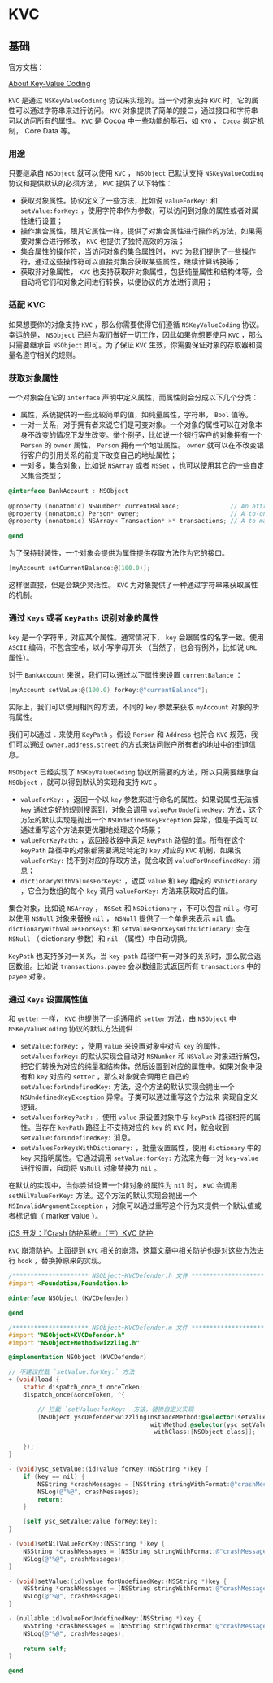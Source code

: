 # KVC

## 基础

官方文档：

[About Key-Value Coding](https://developer.apple.com/library/archive/documentation/Cocoa/Conceptual/KeyValueCoding/index.html#//apple_ref/doc/uid/10000107-SW1)

`KVC` 是通过 `NSKeyValueCodinng` 协议来实现的。当一个对象支持 `KVC` 时，它的属性可以通过字符串来进行访问。 `KVC` 对象提供了简单的接口，通过接口和字符串可以访问所有的属性。 `KVC` 是 Cocoa 中一些功能的基石，如 `KVO` ， `Cocoa` 绑定机制， Core Data 等。

### 用途

只要继承自 `NSObject` 就可以使用 `KVC` ， `NSObject` 已默认支持 `NSKeyValueCoding` 协议和提供默认的必须方法， `KVC` 提供了以下特性：

- 获取对象属性。协议定义了一些方法，比如说 `valueForKey:` 和 `setValue:forKey:` ，使用字符串作为参数，可以访问到对象的属性或者对属性进行设置；
- 操作集合属性，跟其它属性一样，提供了对集合属性进行操作的方法，如果需要对集合进行修改， `KVC` 也提供了独特高效的方法；
- 集合属性的操作符，当访问对象的集合属性时， `KVC` 为我们提供了一些操作符，通过这些操作符可以直接对集合获取某些属性，继续计算转换等；
- 获取非对象属性， `KVC` 也支持获取非对象属性，包括纯量属性和结构体等，会自动将它们和对象之间进行转换，以便协议的方法进行调用；

### 适配 KVC

如果想要你的对象支持 `KVC` ，那么你需要使得它们遵循 `NSKeyValueCoding` 协议。幸运的是， `NSObject` 已经为我们做好一切工作，因此如果你想要使用 `KVC` ，那么只需要继承自 `NSObject` 即可。为了保证 `KVC` 生效，你需要保证对象的存取器和变量名遵守相关的规则。

### 获取对象属性

一个对象会在它的 `interface` 声明中定义属性，而属性则会分成以下几个分类：

- 属性，系统提供的一些比较简单的值，如纯量属性，字符串， `Bool` 值等。
- 一对一关系，对于拥有者来说它们是可变对象。一个对象的属性可以在对象本身不改变的情况下发生改变。举个例子，比如说一个银行客户的对象拥有一个 `Person` 的 `owner` 属性， `Person` 拥有一个地址属性。 `owner` 就可以在不改变银行客户的引用关系的前提下改变自己的地址属性；
- 一对多，集合对象，比如说 `NSArray` 或者 `NSSet` ，也可以使用其它的一些自定义集合类型；

```objectivec
@interface BankAccount : NSObject
 
@property (nonatomic) NSNumber* currentBalance;              // An attribute
@property (nonatomic) Person* owner;                         // A to-one relation
@property (nonatomic) NSArray< Transaction* >* transactions; // A to-many relation
 
@end
```

为了保持封装性，一个对象会提供为属性提供存取方法作为它的接口。

```objectivec
[myAccount setCurrentBalance:@(100.0)];
```

这样很直接，但是会缺少灵活性。 `KVC` 为对象提供了一种通过字符串来获取属性的机制。

### 通过 `Keys` 或者 `KeyPaths` 识别对象的属性

`key` 是一个字符串，对应某个属性。通常情况下， `key` 会跟属性的名字一致。使用  `ASCII` 编码，不包含空格，以小写字母开头 （当然了，也会有例外，比如说 `URL` 属性）。

对于 `BankAccount` 来说，我们可以通过以下属性来设置 `currentBalance` ：

```objectivec
[myAccount setValue:@(100.0) forKey:@"currentBalance"];
```

实际上，我们可以使用相同的方法，不同的 `key` 参数来获取 `myAccount` 对象的所有属性。

我们可以通过 `.` 来使用 `KeyPath` 。假设 `Person` 和 `Address` 也符合 `KVC` 规范，我们可以通过 `owner.address.street` 的方式来访问账户所有者的地址中的街道信息。

`NSObject` 已经实现了 `NSKeyValueCoding` 协议所需要的方法，所以只需要继承自 `NSObject` ，就可以得到默认的实现和支持 `KVC` 。

- `valueForKey:` ，返回一个以 `key` 参数来进行命名的属性。如果说属性无法被 `key` 通过定好的规则搜索到，对象会调用 `valueForUndefinedKey:` 方法，这个方法的默认实现是抛出一个 `NSUndefinedKeyException` 异常，但是子类可以通过重写这个方法来更优雅地处理这个场景；
- `valueForKeyPath:` ，返回接收器中满足 `keyPath` 路径的值。所有在这个 `keyPath` 路径中的对象都需要满足特定的 `key` 对应的 `KVC` 机制，如果说 `valueForKey:` 找不到对应的存取方法，就会收到 `valueForUndefinedKey:` 消息；
- `dictionaryWithValuesForKeys:` ，返回 `value` 和 `key` 组成的 `NSDictionary` ，它会为数组的每个 `key` 调用 `valueForKey:` 方法来获取对应的值。

集合对象，比如说 `NSArray` ， `NSSet` 和 `NSDictionary` ，不可以包含 `nil` 。你可以使用 `NSNull` 对象来替换 `nil` ， `NSNull` 提供了一个单例来表示 `nil` 值。 `dictionaryWithValuesForKeys:` 和 `setValuesForKeysWithDictionary:` 会在 `NSNull` （ dictionary 参数）和 `nil` （属性）中自动切换。

`KeyPath` 也支持多对一关系，当 `key-path` 路径中有一对多的关系时，那么就会返回数组。比如说 `transactions.payee` 会以数组形式返回所有 `transactions` 中的 `payee` 对象。

### 通过 `Keys` 设置属性值

和 `getter` 一样， `KVC` 也提供了一组通用的 `setter` 方法，由 `NSObject` 中 `NSKeyValueCoding` 协议的默认方法提供：

- `setValue:forKey:` ，使用 `value` 来设置对象中对应 `key` 的属性。 `setValue:forKey:` 的默认实现会自动对 `NSNumber` 和 `NSValue` 对象进行解包，把它们转换为对应的纯量和结构体，然后设置到对应的属性中。如果对象中没有和 `key` 对应的 `setter` ，那么对象就会调用它自己的 `setValue:forUndefinedKey:` 方法，这个方法的默认实现会抛出一个 `NSUndefinedKeyException` 异常。子类可以通过重写这个方法来 实现自定义逻辑。
- `setValue:forKeyPath:` ，使用 `value` 来设置对象中与 `keyPath` 路径相符的属性。当存在 `keyPath` 路径上不支持对应的 `key` 的 `KVC` 时，就会收到 `setValue:forUndefinedKey:` 消息。
- `setValuesForKeysWithDictionary:` ，批量设置属性，使用 `dictionary` 中的 `key` 来指明属性。它通过调用 `setValue:forKey:` 方法来为每一对 `key-value` 进行设置，自动将 `NSNull` 对象替换为 `nil` 。

在默认的实现中，当你尝试设置一个非对象的属性为 `nil` 时， `KVC` 会调用 `setNilValueForKey:` 方法。这个方法的默认实现会抛出一个 `NSInvalidArgumentException` ，对象可以通过重写这个行为来提供一个默认值或者标记值（ marker value ）。

[iOS 开发：『Crash 防护系统』（三）KVC 防护](https://juejin.im/post/6844903934662803464)

`KVC` 崩溃防护。上面提到 `KVC` 相关的崩溃，这篇文章中相关防护也是对这些方法进行 `hook` ，替换掉原来的实现。

```objectivec
/********************* NSObject+KVCDefender.h 文件 *********************/
#import <Foundation/Foundation.h>

@interface NSObject (KVCDefender)

@end

/********************* NSObject+KVCDefender.m 文件 *********************/
#import "NSObject+KVCDefender.h"
#import "NSObject+MethodSwizzling.h"

@implementation NSObject (KVCDefender)

// 不建议拦截 `setValue:forKey:` 方法
+ (void)load {
    static dispatch_once_t onceToken;
    dispatch_once(&onceToken, ^{

        // 拦截 `setValue:forKey:` 方法，替换自定义实现
        [NSObject yscDefenderSwizzlingInstanceMethod:@selector(setValue:forKey:)
                                       withMethod:@selector(ysc_setValue:forKey:)
                                        withClass:[NSObject class]];

    });
}

- (void)ysc_setValue:(id)value forKey:(NSString *)key {
    if (key == nil) {
        NSString *crashMessages = [NSString stringWithFormat:@"crashMessages : [<%@ %p> setNilValueForKey]: could not set nil as the value for the key %@.",NSStringFromClass([self class]),self,key];
        NSLog(@"%@", crashMessages);
        return;
    }

    [self ysc_setValue:value forKey:key];
}

- (void)setNilValueForKey:(NSString *)key {
    NSString *crashMessages = [NSString stringWithFormat:@"crashMessages : [<%@ %p> setNilValueForKey]: could not set nil as the value for the key %@.",NSStringFromClass([self class]),self,key];
    NSLog(@"%@", crashMessages);
}

- (void)setValue:(id)value forUndefinedKey:(NSString *)key {
    NSString *crashMessages = [NSString stringWithFormat:@"crashMessages : [<%@ %p> setValue:forUndefinedKey:]: this class is not key value coding-compliant for the key: %@,value:%@'",NSStringFromClass([self class]),self,key,value];
    NSLog(@"%@", crashMessages);
}

- (nullable id)valueForUndefinedKey:(NSString *)key {
    NSString *crashMessages = [NSString stringWithFormat:@"crashMessages :[<%@ %p> valueForUndefinedKey:]: this class is not key value coding-compliant for the key: %@",NSStringFromClass([self class]),self,key];
    NSLog(@"%@", crashMessages);
    
    return self;
}

@end
```